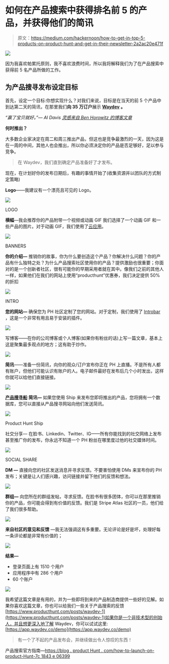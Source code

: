 # 如何在产品搜索中获得排名前 5 的产品，并获得他们的简讯

> 原文：<https://medium.com/hackernoon/how-to-get-in-top-5-products-on-product-hunt-and-get-in-their-newsletter-2a2ac20e471f>

![](img/467ab9dad5a55ff20c15372f0a35b2bd.png)

因为我喜欢帕累托原则，我不喜欢浪费时间，所以我将解释我们为了在产品搜索中获得前 5 名产品所做的工作。

## 为产品搜寻发布设定目标

首先，设定一个目标:你想实现什么？对我们来说，目标是在当天的前 5 个产品中到达第二天的简讯，在那里我们**向 35 万订户**展示 [**Waydev**](https://waydev.co) **。**

*“赢了宝贝就好。”— Al Davis* [*灵感来自 Ben Horowitz 的博客文章*](https://a16z.com/2011/10/08/nobody-cares/)

**何时推出？**

大多数企业家决定在周二和周三推出产品，但这也是竞争最激烈的一天，因为这是在一周的中间，其他人也会推出，所以你必须决定你的产品是否足够好，足以参与竞争。

> 在 Waydev，我们直到确定产品准备好了才发布。

现在，在计划好你的发布日期后，有趣的事情开始了(收集资源并以团队的方式制定策略)

**Logo**——我建议有一个漂亮且可见的 Logo。

![](img/f0bcef85b462cd939b1d2e673ca419e6.png)

LOGO

**横幅**—我会推荐你的产品附带一个视频或动画 GIF 我们选择了一个动画 GIF 和一些产品的图片。对于动画 GIF，我们使用了[云应用](https://www.getcloudapp.com/)。

![](img/44ef0f968b6c4878143f0395fca801f0.png)

BANNERS

**你的介绍—** 推销你的故事，你为什么要创造这个产品？你解决什么问题？你的产品有什么独特之处？为什么产品搜索社区使用你的产品？提供激励也很重要；你面对的是一个创新者社区，很有可能你的早期采用者就在其中。像我们之前的其他人一样，如果他们在我们的网站上使用“producthunt”优惠券，我们决定提供 50%的折扣

![](img/34f270973a92a531a285124add84432c.png)

INTRO

**您的网站—** 确保您为 PH 社区定制了您的网站。对于定制，我们使用了 [Introbar](https://introbar.com/) ，这是一个非常有用且易于安装的插件。

![](img/6ae48727d90971ce5f1033cf777ce7aa.png)

写博客——在你的公司博客或个人博客(如果你有粉丝的话)上写一篇文章，基本上这是聚集最多观点的地方；这有助于炒作。

![](img/3e25efc8cdf8e09f259b183409f325aa.png)

**简讯**——准备一份简讯，向你的观众/订户宣布你正在 PH 上直播。不是所有人都有账户，但他们可能认识有账户的人。电子邮件最好在发布后几个小时发出，这样你就可以给他们直接链接。

![](img/f0bcbdd63a5c7f37b433f5b4c8ed0ef0.png)

[**产品搜寻船**](https://www.producthunt.com/ship) **简讯—** 如果您使用 Ship 来发布您即将推出的产品，您将拥有一个数据库，您可以直接从产品搜寻网站向他们发送简讯。

![](img/0f607f6416a55a8162185d5f1e5ac42e.png)

Product Hunt Ship

社交分享— 在脸书、Linkedin、Twitter、IG——所有你能找到的社交网络上发布甚至推广你的发布，你永远不知道一个 PH 粉丝在哪里度过他的社交媒体时间。

![](img/6bedde2256eaea3cd3675ec7c3dda7cd.png)

SOCIAL SHARE

**DM —** 直接向您的社区发送消息并寻求反馈。不要害怕使用 DMs 来宣布你的 PH 发布；关键是让人们感兴趣，访问链接并留下他们的反馈和想法。

![](img/f171c16d014b2a43caa91d91b7c715c0.png)

**群组—** 向您所在的群组发帖，寻求反馈。在脸书有很多团体，你可以在那里推销你的产品，你可能会得到有价值的反馈。我们是 Stripe Atlas 社区的一员，他们给了我们很多帮助。

![](img/363b5eb5866a00bb5e01af13892fc94b.png)

**来自社区的意见和反馈** —我无法强调这有多重要。无论评论是好是坏，处理好每一条评论都是非常有价值的；

![](img/d1f9aca17dbae2359c73a658c008627b.png)

**结果—**

*   登录页面上有 1510 个用户
*   应用程序中有 286 个用户
*   60 个账户

![](img/28bdf999581740441d7b06f979f919eb.png)

我希望这篇文章是有用的，并为一些即将到来的产品制造商提供一些好的见解。如果你喜欢这篇文章，你也可以给我们一些关于产品搜索的反馈[https://www.producthunt.com/posts/waydev-1](https://www.producthunt.com/posts/waydev-1)如果你是一个非技术型的创始人，并且想更深入地了解 Waydev，你可以试试这里:[https://app.waydev.co/demo](https://app.waydev.co/demo)

> 有一个了不起的产品发布会，并继续做出令人惊叹的东西！

产品搜索官方指南—[https://blog . product Hunt . com/how-to-launch-on-product-Hunt-7c 1843 e 06399](https://blog.producthunt.com/how-to-launch-on-product-hunt-7c1843e06399)
